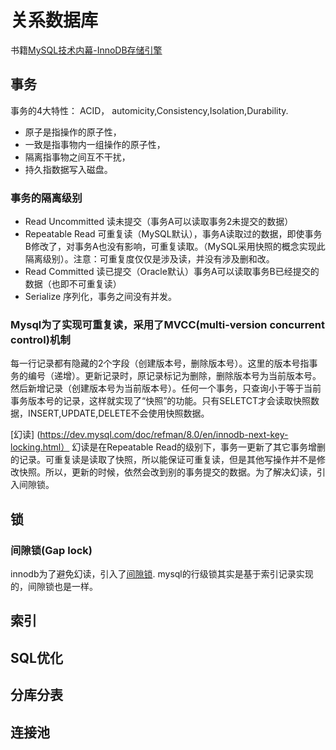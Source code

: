 # 关系数据库

书籍[MySQL技术内幕-InnoDB存储引擎](https://www.amazon.com/dp/B009WMBIQC/ref=dp-kindle-redirect?_encoding=UTF8&btkr=1)

## 事务
事务的4大特性： ACID， automicity,Consistency,Isolation,Durability.
* 原子是指操作的原子性，
* 一致是指事物内一组操作的原子性，
* 隔离指事物之间互不干扰，
* 持久指数据写入磁盘。

### 事务的隔离级别
* Read Uncommitted 读未提交（事务A可以读取事务2未提交的数据）
* Repeatable Read 可重复读（MySQL默认），事务A读取过的数据，即使事务B修改了，对事务A也没有影响，可重复读取。（MySQL采用快照的概念实现此隔离级别）。注意：可重复度仅仅是涉及读，并没有涉及删和改。
* Read Committed 读已提交（Oracle默认）事务A可以读取事务B已经提交的数据（也即不可重复读）
* Serialize 序列化，事务之间没有并发。

### Mysql为了实现可重复读，采用了MVCC(multi-version concurrent control)机制
每一行记录都有隐藏的2个字段（创建版本号，删除版本号）。这里的版本号指事务的编号（递增）。更新记录时，原记录标记为删除，删除版本号为当前版本号。然后新增记录（创建版本号为当前版本号）。任何一个事务，只查询小于等于当前事务版本号的记录，这样就实现了“快照”的功能。只有SELETCT才会读取快照数据，INSERT,UPDATE,DELETE不会使用快照数据。

[幻读] (https://dev.mysql.com/doc/refman/8.0/en/innodb-next-key-locking.html）
幻读是在Repeatable Read的级别下，事务一更新了其它事务增删的记录。可重复读是读取了快照，所以能保证可重复读，但是其他写操作并不是修改快照。所以，更新的时候，依然会改到别的事务提交的数据。为了解决幻读，引入间隙锁。
    
## 锁
### 间隙锁(Gap lock)
innodb为了避免幻读，引入了[间隙锁](https://dev.mysql.com/doc/refman/5.7/en/innodb-locking.html#innodb-gap-locks). mysql的行级锁其实是基于索引记录实现的，间隙锁也是一样。

## 索引

## SQL优化

## 分库分表

## 连接池
